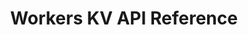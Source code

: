---
pcx_content_type: navigation
weight: 10
title: Workers KV API Reference
external_link: /api/operations/workers-kv-namespace-list-namespaces
_build:
  publishResources: false
  render: never
---